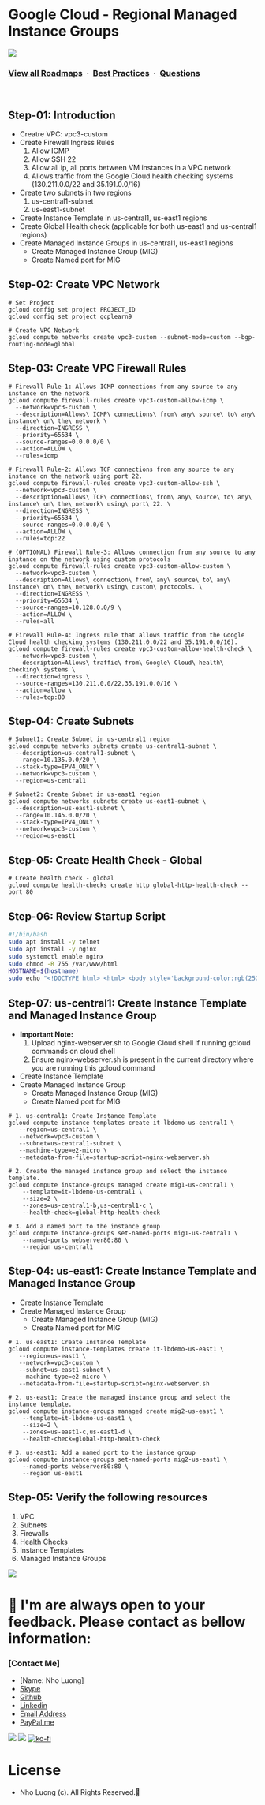 # Google Cloud - Regional Managed Instance Groups

![](https://i.imgur.com/waxVImv.png)
### [View all Roadmaps](https://github.com/nholuongut/all-roadmaps) &nbsp;&middot;&nbsp; [Best Practices](https://github.com/nholuongut/all-roadmaps/blob/main/public/best-practices/) &nbsp;&middot;&nbsp; [Questions](https://www.linkedin.com/in/nholuong/)
<br/>

## Step-01: Introduction
- Creatre VPC: vpc3-custom
- Create Firewall Ingress Rules
  1. Allow ICMP
  2. Allow SSH 22
  3. Allow all ip, all ports between VM instances in a VPC network
  4. Allows traffic from the Google Cloud health checking systems (130.211.0.0/22 and 35.191.0.0/16)
- Create two subnets in two regions
  1. us-central1-subnet
  2. us-east1-subnet  
- Create Instance Template in us-central1, us-east1 regions
- Create Global Health check  (applicable for both us-east1 and us-central1 regions)
- Create Managed Instance Groups in us-central1, us-east1 regions
  - Create Managed Instance Group (MIG)
  - Create Named port for MIG

## Step-02: Create VPC Network
```t
# Set Project
gcloud config set project PROJECT_ID
gcloud config set project gcplearn9

# Create VPC Network
gcloud compute networks create vpc3-custom --subnet-mode=custom --bgp-routing-mode=global
```

## Step-03: Create VPC Firewall Rules 
```t
# Firewall Rule-1: Allows ICMP connections from any source to any instance on the network
gcloud compute firewall-rules create vpc3-custom-allow-icmp \
  --network=vpc3-custom \
  --description=Allows\ ICMP\ connections\ from\ any\ source\ to\ any\ instance\ on\ the\ network \
  --direction=INGRESS \
  --priority=65534 \
  --source-ranges=0.0.0.0/0 \
  --action=ALLOW \
  --rules=icmp

# Firewall Rule-2: Allows TCP connections from any source to any instance on the network using port 22.
gcloud compute firewall-rules create vpc3-custom-allow-ssh \
  --network=vpc3-custom \
  --description=Allows\ TCP\ connections\ from\ any\ source\ to\ any\ instance\ on\ the\ network\ using\ port\ 22. \
  --direction=INGRESS \
  --priority=65534 \
  --source-ranges=0.0.0.0/0 \
  --action=ALLOW \
  --rules=tcp:22 

# (OPTIONAL) Firewall Rule-3: Allows connection from any source to any instance on the network using custom protocols
gcloud compute firewall-rules create vpc3-custom-allow-custom \
  --network=vpc3-custom \
  --description=Allows\ connection\ from\ any\ source\ to\ any\ instance\ on\ the\ network\ using\ custom\ protocols. \
  --direction=INGRESS \
  --priority=65534 \
  --source-ranges=10.128.0.0/9 \
  --action=ALLOW \
  --rules=all   

# Firewall Rule-4: Ingress rule that allows traffic from the Google Cloud health checking systems (130.211.0.0/22 and 35.191.0.0/16).
gcloud compute firewall-rules create vpc3-custom-allow-health-check \
  --network=vpc3-custom \
  --description=Allows\ traffic\ from\ Google\ Cloud\ health\ checking\ systems \
  --direction=ingress \
  --source-ranges=130.211.0.0/22,35.191.0.0/16 \
  --action=allow \
  --rules=tcp:80      
```

## Step-04: Create Subnets
```t
# Subnet1: Create Subnet in us-central1 region 
gcloud compute networks subnets create us-central1-subnet \
  --description=us-central1-subnet \
  --range=10.135.0.0/20 \
  --stack-type=IPV4_ONLY \
  --network=vpc3-custom \
  --region=us-central1

# Subnet2: Create Subnet in us-east1 region
gcloud compute networks subnets create us-east1-subnet \
  --description=us-east1-subnet \
  --range=10.145.0.0/20 \
  --stack-type=IPV4_ONLY \
  --network=vpc3-custom \
  --region=us-east1
```

## Step-05: Create Health Check - Global
```t
# Create health check - global
gcloud compute health-checks create http global-http-health-check --port 80
```

## Step-06: Review Startup Script
```sh
#!/bin/bash
sudo apt install -y telnet
sudo apt install -y nginx
sudo systemctl enable nginx
sudo chmod -R 755 /var/www/html
HOSTNAME=$(hostname)
sudo echo "<!DOCTYPE html> <html> <body style='background-color:rgb(250, 210, 210);'> <h1>Welcome to Stack Nho Luong DevOps Engineer Blogs - WebVM App1 </h1> <p><strong>VM Hostname:</strong> $HOSTNAME</p> <p><strong>VM IP Address:</strong> $(hostname -I)</p> <p><strong>Application Version:</strong> V1</p> <p>Google Cloud Platform - Demos</p> </body></html>" | sudo tee /var/www/html/index.html
```

## Step-07: us-central1: Create Instance Template and Managed Instance Group
- **Important Note:**
  1. Upload nginx-webserver.sh to Google Cloud shell if running gcloud commands on cloud shell
  2. Ensure nginx-webserver.sh is present in the current directory where you are running this gcloud command
- Create Instance Template
- Create Managed Instance Group
  - Create Managed Instance Group (MIG)
  - Create Named port for MIG
```t
# 1. us-central1: Create Instance Template
gcloud compute instance-templates create it-lbdemo-us-central1 \
   --region=us-central1 \
   --network=vpc3-custom \
   --subnet=us-central1-subnet \
   --machine-type=e2-micro \
   --metadata-from-file=startup-script=nginx-webserver.sh

# 2. Create the managed instance group and select the instance template.
gcloud compute instance-groups managed create mig1-us-central1 \
    --template=it-lbdemo-us-central1 \
    --size=2 \
    --zones=us-central1-b,us-central1-c \
    --health-check=global-http-health-check

# 3. Add a named port to the instance group
gcloud compute instance-groups set-named-ports mig1-us-central1 \
    --named-ports webserver80:80 \
    --region us-central1
```

## Step-04: us-east1: Create Instance Template and Managed Instance Group
- Create Instance Template
- Create Managed Instance Group
  - Create Managed Instance Group (MIG)
  - Create Named port for MIG
```t
# 1. us-east1: Create Instance Template
gcloud compute instance-templates create it-lbdemo-us-east1 \
   --region=us-east1 \
   --network=vpc3-custom \
   --subnet=us-east1-subnet \
   --machine-type=e2-micro \
   --metadata-from-file=startup-script=nginx-webserver.sh 

# 2. us-east1: Create the managed instance group and select the instance template.
gcloud compute instance-groups managed create mig2-us-east1 \
    --template=it-lbdemo-us-east1 \
    --size=2 \
    --zones=us-east1-c,us-east1-d \
    --health-check=global-http-health-check

# 3. us-east1: Add a named port to the instance group
gcloud compute instance-groups set-named-ports mig2-us-east1 \
    --named-ports webserver80:80 \
    --region us-east1
```

## Step-05: Verify the following resources
1. VPC
2. Subnets
3. Firewalls
4. Health Checks
5. Instance Templates
6. Managed Instance Groups

![](https://i.i/Users/nholu/Documents/Donate.png/Users/nholu/Documents/Donate.pngmgur.com/waxVImv.png)
# 🚀 I'm are always open to your feedback.  Please contact as bellow information:
### [Contact Me]
* [Name: Nho Luong]
* [Skype](luongutnho_skype)
* [Github](https://github.com/nholuongut/)
* [Linkedin](https://www.linkedin.com/in/nholuong/)
* [Email Address](luongutnho@hotmail.com)
* [PayPal.me](https://www.paypal.com/paypalme/nholuongut)

![](https://i.imgur.com/waxVImv.png)
![](Donate.png)
[![ko-fi](https://ko-fi.com/img/githubbutton_sm.svg)](https://ko-fi.com/nholuong)

# License
* Nho Luong (c). All Rights Reserved.🌟
